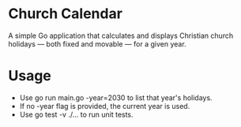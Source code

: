 # Church Calendar 

A simple Go application that calculates and displays Christian church holidays — both fixed and movable — for a given year.

# Usage

- Use go run main.go -year=2030 to list that year's holidays.
- If no -year flag is provided, the current year is used.
- Use go test -v ./... to run unit tests.
